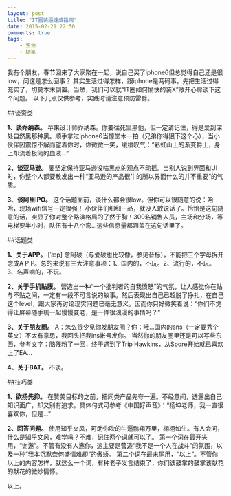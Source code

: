```yaml
---
layout: post
title: "IT圈装逼速成指南"
date: 2015-02-21 22:50
comments: true
tags: 
	- 生活 
	- 随笔
---
```


我有个朋友，春节回来了大家聚在一起，说自己买了iphone6但总觉得自己还是很low，问这是怎么回事？
其实生活过得怎样，跟iphone是两码事。先把生活过得充实了，切莫本末倒置。当然，我们可以就“IT圈如何愉快的装X”敞开心扉谈下这个问题。
以下几点仅供参考，实践时请注意预防雷劈。

##谈资类

**1、谈乔纳森。**
苹果设计师乔纳森。你要往死里黑他，但一定请记住，得是爱到深处自然黑那种黑。顺手拿过iphone6当惊堂木一拍（兄弟你得狠下这个心），当小伙伴因震惊不解而望着你时，你微微一笑，缓缓叹气：“彩虹山上的渐变爵士，身上却流着极简的血液…”

**2、谈亚马逊。**
要坚定保持亚马逊没啥黑点的观点不动摇。当别人说到界面和UI时，你整个人都要散发出一种“亚马逊的产品很牛的所以界面什么的并不重要”的气质。

<!--more-->

**3、谈阿里IPO。**
这个话题面前，谈什么都会很low。但你可以很随意的说：哈哈，现场wifi信号一定很强！
小伙伴们细细一品，就没人敢说话了。恰恰是这句随意的话，突显了你对整个路演格局的了然于胸！300名销售人员，主场和分场，等电梯要半小时，队伍有十八个弯…这些信息量都涵盖在这句话里了。

##话题类

**1、关于APP。**
[ˈæp] 念阿破（与爱破也比较像，参见音标），不能把三个字母拆开念成A P P。总的来说有三大注意事项：1、国内的，不玩。2、流行的，不玩。3、名声响的，不玩。

**2、关于手机贴膜。**
营造出一种“一个批判者的自我愤怒”的气氛，让人感觉你在贴与不贴之间，一定有一段不可言说的故事。然后表现出自己已超脱了挣扎，在自己这个level，跟大家再讨论现实问题已毫无意义。因而你只好微笑着说：“你们不觉得让屏幕随手机一起慢慢变老，是一件很浪漫的事情吗？”

**3、关于朋友圈。**
A：怎么很少见你发朋友圈？你：哦…国内的sns（一定要秀个英文）不太有意思，我回头把我ins帐号发你。
当然你的朋友圈里还是可以写些东西，参考文字：脑残粉了一回，终于遇到了Trip Hawkins，从Spore开始就已喜欢上了EA…

**4、关于BAT。**
不谈。

##技巧类

**1、欲扬先抑。**
在赞美目标的之前，把同类产品先夸一遍。不经意间，透露出自己知识面广，却又别有追求。具体句式可参考《中国好声音》：“杨坤老师，我一直很喜欢你，但是…”

**2、回答问题。**
使用知乎文风，可助你吹的牛逼鹏翔万里，栩栩如生。有人会问，什么是知乎文风，难学吗？不难，记住两个词就可以了。
第一个词在最开头用，“谢邀”。不管有没有人邀你，这主要是营造“我不是一个人在战斗”的氛围，以及一种“我本沉默奈何盛情难却”的傲娇。
第二个词在最末尾用，“以上”。不管你以上的内容怎样，就这么一个词，有种老子发言结束了，你们该鼓掌的鼓掌该献花的献花的微妙情怀。

以上。
